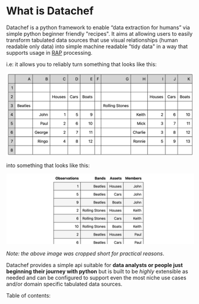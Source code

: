 # What is Datachef

Datachef is a python framework to enable “data extraction for humans” via simple python beginner friendly "recipes". It aims at allowing users to easily transform tabulated data sources that use visual relationships (human readable only data) into simple machine readable "tidy data" in a way that supports usage in [RAP](https://analysisfunction.civilservice.gov.uk/policy-store/reproducible-analytical-pipelines-strategy/#:~:text=Reproducible%20Analytical%20Pipelines%20(RAPs)%20are,auditable%2C%20efficient%20and%20high%20quality.) processing.

i.e: it allows you to reliably turn something that looks like this: 

![](./images/bands-before.png)

into something that looks like this:

![](./images/bands-after.png)

_Note: the above image was cropped short for practical reasons_.

Datachef provides a simple api suitable for **data analysts or people just beginning their journey with python** but is built to be _highly_ extensible as needed and can be configured to support even the most niche use cases and/or domain specific tabulated data sources.

Table of contents:

```{tableofcontents}
```
